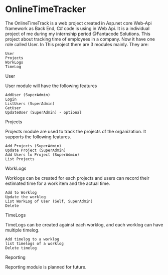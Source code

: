 # OnlineTimeTracker
The OnlineTimeTrack is a web project created in Asp.net core Web-Api framework as Back End, C# code is using in Web Api. It is a individual project of me during my internship period @Fantacode Solutions. This project about tracking time of employees in a company. Now it have one role called User. In This project there are 3 modules mainly. They are:

    User
    Projects
    WorkLogs
    TimeLog

User

User module will have the following features

    AddUser (SuperAdmin)
    Login
    ListUsers (SuperAdmin)
    GetUser
    UpdateUser (SuperAdmin) - optional

Projects

Projects module are used to track the projects of the organization. It supports the following features.

    Add Projects (SuperAdmin)
    Update Project (SuperAdmin)
    Add Users to Project (SuperAdmin)
    List Projects

WorkLogs

Worklogs can be created for each projects and users can record their estimated time for a work item and the actual time.

    Add to Worklog
    Update the worklog
    List WorkLog of User (Self, SuperAdmin)
    Delete

TimeLogs

TimeLogs can be created against each worklog, and each worklog can have multiple timelog.

    Add timelog to a worklog
    list timelogs of a worklog
    Delete timelog

Reporting

Reporting module is planned for future.
